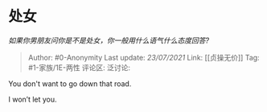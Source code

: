 # 处女
*如果你男朋友问你是不是处女，你一般用什么语气什么态度回答?*

> Author: #0-Anonymity
> Last update: *23/07/2021*
> Link: [[贞操无价]]
> Tag: #1-家族/1E-两性
> 评论区:
> 泛讨论:

You don't want to go down that road.

I won’t let you.
